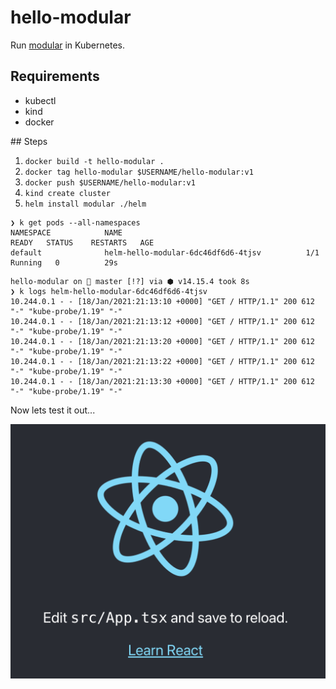 # hello-modular

Run [modular](https://github.com/jpmorganchase/modular) in Kubernetes.


## Requirements
- kubectl 
- kind
- docker

## Steps

1. `docker build -t hello-modular .`
2. `docker tag hello-modular $USERNAME/hello-modular:v1`
3. `docker push $USERNAME/hello-modular:v1`
4. `kind create cluster`
5. `helm install modular ./helm`
```
❯ k get pods --all-namespaces
NAMESPACE            NAME                                         READY   STATUS    RESTARTS   AGE
default              helm-hello-modular-6dc46df6d6-4tjsv          1/1     Running   0          29s
```

```
hello-modular on  master [!?] via ⬢ v14.15.4 took 8s
❯ k logs helm-hello-modular-6dc46df6d6-4tjsv
10.244.0.1 - - [18/Jan/2021:21:13:10 +0000] "GET / HTTP/1.1" 200 612 "-" "kube-probe/1.19" "-"
10.244.0.1 - - [18/Jan/2021:21:13:12 +0000] "GET / HTTP/1.1" 200 612 "-" "kube-probe/1.19" "-"
10.244.0.1 - - [18/Jan/2021:21:13:20 +0000] "GET / HTTP/1.1" 200 612 "-" "kube-probe/1.19" "-"
10.244.0.1 - - [18/Jan/2021:21:13:22 +0000] "GET / HTTP/1.1" 200 612 "-" "kube-probe/1.19" "-"
10.244.0.1 - - [18/Jan/2021:21:13:30 +0000] "GET / HTTP/1.1" 200 612 "-" "kube-probe/1.19" "-"
```

Now lets test it out...

![img](images/landing.png)
